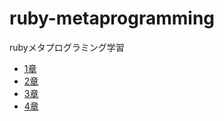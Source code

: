 # ruby-metaprogramming
rubyメタプログラミング学習

- [1章](./chapter01/README.md)
- [2章](./chapter02/README.md)
- [3章](./chapter03/README.md)
- [4章](./chapter04/README.md)
